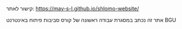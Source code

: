 קישור לאתר: https://may-s-l.github.io/shlomo-website/

אתר זה נכתב במסגרת עבודה ראשונה של קורס סביבות פיתוח באינטרנט BGU
